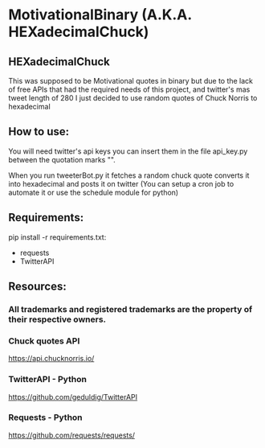# MotivationalBinary (A.K.A. HEXadecimalChuck)

## HEXadecimalChuck

This was supposed to be Motivational quotes in binary but due to the lack of free APIs that had the required needs of this project, and twitter's mas tweet length of 280 I just decided to use random quotes of Chuck Norris to hexadecimal

## How to use:

You will need twitter's api keys you can insert them in the file api_key.py
between the quotation marks "".

When you run tweeterBot.py it fetches a random chuck quote converts it into hexadecimal and posts it on twitter (You can setup a cron job to automate it or use the schedule module for python)

## Requirements:

pip install -r requirements.txt:

  * requests
  * TwitterAPI


## Resources:

### All trademarks and registered trademarks are the property of their respective owners.


### Chuck quotes API

https://api.chucknorris.io/

### TwitterAPI - Python

https://github.com/geduldig/TwitterAPI

### Requests - Python

https://github.com/requests/requests/
